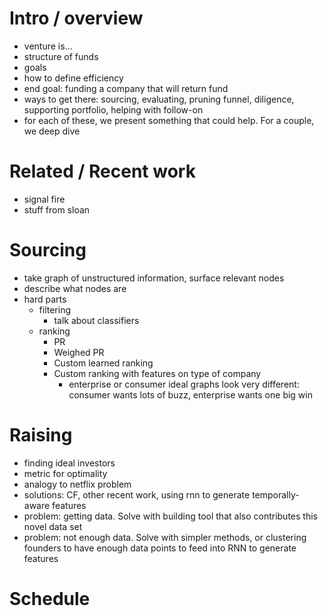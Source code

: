 # Intro / overview
- venture is...
- structure of funds
- goals
- how to define efficiency
- end goal: funding a company that will return fund
- ways to get there: sourcing, evaluating, pruning funnel, diligence, supporting portfolio, helping with follow-on
- for each of these, we present something that could help. For a couple, we deep dive

# Related / Recent work
- signal fire
- stuff from sloan

# Sourcing
- take graph of unstructured information, surface relevant nodes
- describe what nodes are
- hard parts
  - filtering
    - talk about classifiers
  - ranking
    - PR
    - Weighed PR
    - Custom learned ranking
    - Custom ranking with features on type of company
      - enterprise or consumer ideal graphs look very different: consumer wants lots of buzz, enterprise wants one big win

# Raising
- finding ideal investors
- metric for optimality
- analogy to netflix problem
- solutions: CF, other recent work, using rnn to generate temporally-aware features
- problem: getting data. Solve with building tool that also contributes this novel data set
- problem: not enough data. Solve with simpler methods, or clustering founders to have enough data points to feed into RNN to generate features

# Schedule
